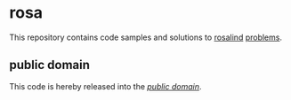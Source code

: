 rosa
====

This repository contains code samples and solutions to [rosalind][]
[problems][].

[rosalind]: http://rosalind.info/
[problems]: http://rosalind.info/problems/list-view/

public domain
-------------

This code is hereby released into the *[public domain][]*.

[public domain]: https://creativecommons.org/publicdomain/zero/1.0/
